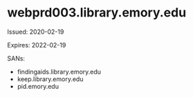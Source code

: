 # webprd003.library.emory.edu

Issued: 2020-02-19

Expires: 2022-02-19

SANs:
- findingaids.library.emory.edu
- keep.library.emory.edu
- pid.emory.edu
